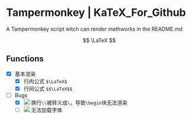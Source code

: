 # Tampermonkey | KaTeX_For_Github
A Tampermonkey script witch can render mathworks in the README.md


$$
\LaTeX
$$


## Functions

+ [x] 基本渲染
    + [x] 行内公式 `$\LaTeX$`  
    + [x] 行间公式 `$$\LaTeX$$`

+ [ ] Bugs
    - [x] ![](https://img.shields.io/badge/Fixed-green) 换行`\\`被转义成`\`，导致`\begin`块无法渲染 
    - [ ] ![](https://img.shields.io/badge/Todo-red) 无法加载字体 
